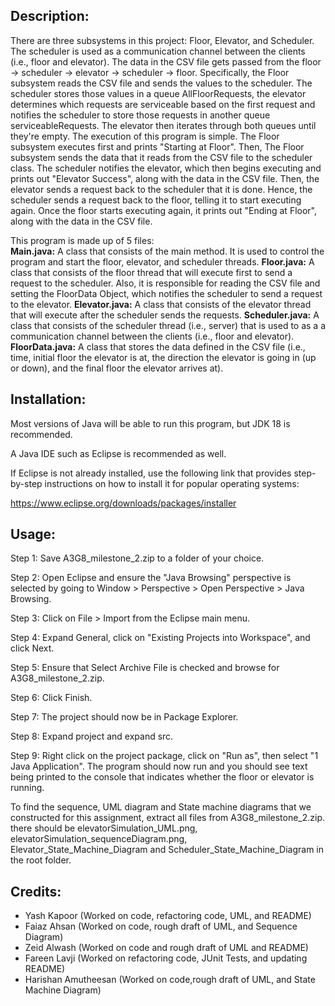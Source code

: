 Description:
------------

There are three subsystems in this project: Floor, Elevator, and Scheduler.
The scheduler is used as a communication channel between the clients (i.e., floor and elevator).
The data in the CSV file gets passed from the floor -> scheduler -> elevator -> scheduler -> floor. 
Specifically, the Floor subsystem reads the CSV file and sends the values to the scheduler.
The scheduler stores those values in a queue AllFloorRequests, the elevator determines which requests are serviceable based on the first request and notifies the scheduler to store those requests in another queue serviceableRequests. The elevator then iterates through both queues until they're empty. The  execution of this program is simple. The Floor subsystem executes first and prints "Starting at Floor". Then, The Floor subsystem sends the data that it reads from the CSV file to the scheduler class. The scheduler notifies the elevator, which then begins executing and prints out "Elevator Success", along with the data in the CSV file. Then, the elevator sends a request back to the scheduler that it is done. Hence, the scheduler sends a request back to the floor, telling it to start executing again. Once the floor starts executing again, it prints out "Ending at Floor", along with the data in the CSV file. 

This program is made up of 5 files:  
	**Main.java:** A class that consists of the main method. 
		     It is used to control the program and start the floor, elevator, and scheduler threads.
	**Floor.java:** A class that consists of the floor thread that will execute first to send a request to
			the scheduler. Also, it is responsible for reading the CSV file and setting the FloorData
			Object, which notifies the scheduler to send a request to the elevator.
	**Elevator.java:** A class that consists of the elevator thread that will execute after the scheduler
			   sends the requests.
	**Scheduler.java:** A class that consists of the scheduler thread (i.e., server) that is used to as a
			    a communication channel between the clients (i.e., floor and elevator).
	**FloorData.java:** A class that stores the data defined in the CSV file (i.e., time, initial floor
			    the elevator is at, the direction the elevator is going in (up or down), and the final
		      floor the elevator arrives at).


Installation:
-------------
Most versions of Java will be able to run this program, but JDK 18 is recommended. 

A Java IDE such as Eclipse is recommended as well. 

If Eclipse is not already installed, use the following link that provides step-by-step instructions
on how to install it for popular operating systems:

https://www.eclipse.org/downloads/packages/installer

Usage:
-------
Step 1: Save A3G8_milestone_2.zip to a folder of your choice.

Step 2: Open Eclipse and ensure the "Java Browsing" perspective is selected
	  by going to Window > Perspective > Open Perspective > Java Browsing.

Step 3: Click on File > Import from the Eclipse main menu.

Step 4: Expand General, click on "Existing Projects into Workspace", and click Next.

Step 5: Ensure that Select Archive File is checked and browse for A3G8_milestone_2.zip.

Step 6: Click Finish. 

Step 7: The project should now be in Package Explorer.

Step 8: Expand project and expand src.

Step 9: Right click on the project package, click on "Run as", then select 
	  "1 Java Application". The program should now run and you should
	  see text being printed to the console that indicates whether the floor 
	  or elevator is running. 

To find the sequence, UML diagram and State machine diagrams that we constructed for this assignment,
extract all files from A3G8_milestone_2.zip. there should be elevatorSimulation_UML.png, elevatorSimulation_sequenceDiagram.png, Elevator_State_Machine_Diagram and Scheduler_State_Machine_Diagram in the root folder. 

Credits:
-------
- Yash Kapoor 		(Worked on code, refactoring code, UML, and README)
- Faiaz Ahsan 		(Worked on code, rough draft of UML, and Sequence Diagram)
- Zeid Alwash 		(Worked on code and rough draft of UML and README)
- Fareen Lavji	  	(Worked on refactoring code, JUnit Tests, and updating README) 
- Harishan Amutheesan	(Worked on code,rough draft of UML, and State Machine Diagram)
